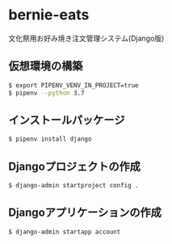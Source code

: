 # bernie-eats
文化祭用お好み焼き注文管理システム(Django版)

## 仮想環境の構築
```bash
$ export PIPENV_VENV_IN_PROJECT=true
$ pipenv --python 3.7
```

## インストールパッケージ
```bash
$ pipenv install django
```

## Djangoプロジェクトの作成
```bash
$ django-admin startproject config .
```

## Djangoアプリケーションの作成
```bash
$ django-admin startapp account
```